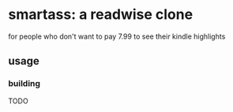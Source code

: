 # smartass: a readwise clone
for people who don't want to pay 7.99 to see their kindle highlights

## usage
### building
TODO
